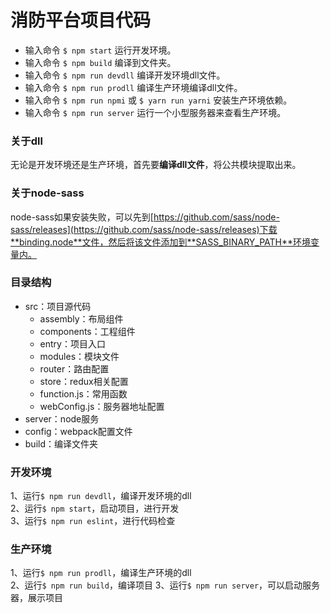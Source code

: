 # 消防平台项目代码

* 输入命令 `$ npm start` 运行开发环境。
* 输入命令 `$ npm build` 编译到文件夹。
* 输入命令 `$ npm run devdll` 编译开发环境dll文件。
* 输入命令 `$ npm run prodll` 编译生产环境编译dll文件。
* 输入命令 `$ npm run npmi` 或 `$ yarn run yarni` 安装生产环境依赖。
* 输入命令 `$ npm run server` 运行一个小型服务器来查看生产环境。

### 关于dll

无论是开发环境还是生产环境，首先要**编译dll文件**，将公共模块提取出来。

### 关于node-sass

node-sass如果安装失败，可以先到[https://github.com/sass/node-sass/releases](https://github.com/sass/node-sass/releases)下载**binding.node**文件，然后将该文件添加到**SASS_BINARY_PATH**环境变量内。

### 目录结构

* src：项目源代码
  * assembly：布局组件
  * components：工程组件
  * entry：项目入口
  * modules：模块文件
  * router：路由配置
  * store：redux相关配置
  * function.js：常用函数
  * webConfig.js：服务器地址配置
* server：node服务
* config：webpack配置文件
* build：编译文件夹

### 开发环境
1、运行`$ npm run devdll`，编译开发环境的dll   
2、运行`$ npm start`，启动项目，进行开发   
3、运行`$ npm run eslint`，进行代码检查

### 生产环境
1、运行`$ npm run prodll`，编译生产环境的dll   
2、运行`$ npm run build`，编译项目
3、运行`$ npm run server`，可以启动服务器，展示项目